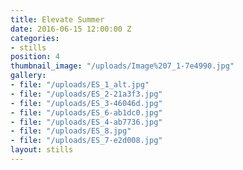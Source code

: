 ```yaml
---
title: Elevate Summer
date: 2016-06-15 12:00:00 Z
categories:
- stills
position: 4
thumbnail_image: "/uploads/Image%207_1-7e4990.jpg"
gallery:
- file: "/uploads/ES_1_alt.jpg"
- file: "/uploads/ES_2-21a3f3.jpg"
- file: "/uploads/ES_3-46046d.jpg"
- file: "/uploads/ES_6-ab1dc0.jpg"
- file: "/uploads/ES_4-ab7736.jpg"
- file: "/uploads/ES_8.jpg"
- file: "/uploads/ES_7-e2d008.jpg"
layout: stills
---
```


